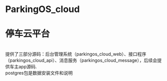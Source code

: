 # ParkingOS_cloud
<h1>停车云平台</h1></br>
提供了三部分源码：后台管理系统（parkingos_cloud_web）、接口程序（parkingos_cloud_api）、消息服务（parkingos_cloud_message），后续会提供车主app源码.</br>
postgres包是数据安装文件和说明
